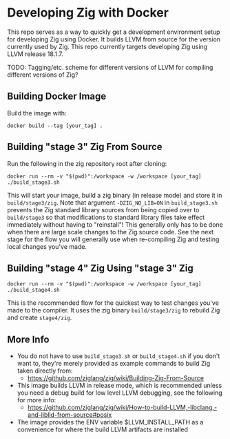 # Developing Zig with Docker

This repo serves as a way to quickly get a development environment setup for developing Zig using Docker. It builds LLVM from source for the version currently used by Zig. This repo currently targets developing Zig using LLVM release 18.1.7.

TODO: Tagging/etc. scheme for different versions of LLVM for compiling different versions of Zig?

## Building Docker Image

Build the image with:
``` shell
docker build --tag [your_tag] .
```

## Building "stage 3" Zig From Source

Run the following in the zig repository root after cloning:
``` shell
docker run --rm -v "$(pwd)":/workspace -w /workspace [your_tag] ./build_stage3.sh
```

This will start your image, build a zig binary (in release mode) and store it in `build/stage3/zig`. Note that argument `-DZIG_NO_LIB=ON` in `build_stage3.sh` prevents the Zig standard library sources from being copied over to `build/stage3` so that modifications to standard library files take effect immediately without having to "reinstall"! This generally only has to be done when there are large scale changes to the Zig source code. See the next stage for the flow you will generally use when re-compiling Zig and testing local changes you've made.

## Building "stage 4" Zig Using "stage 3" Zig

``` shell
docker run --rm -v "$(pwd)":/workspace -w /workspace [your_tag] ./build_stage4.sh
```

This is the recommended flow for the quickest way to test changes you've made to the compiler. It uses the zig binary `build/stage3/zig` to rebuild Zig and create `stage4/zig`.

## More Info
- You do not have to use `build_stage3.sh` or `build_stage4.sh` if you don't want to, they're merely provided as example commands to build Zig taken directly from:
    - https://github.com/ziglang/zig/wiki/Building-Zig-From-Source
- This image builds LLVM in release mode, which is recommended unless you need a debug build for low level LLVM debugging, see the following for more info:
    - https://github.com/ziglang/zig/wiki/How-to-build-LLVM,-libclang,-and-liblld-from-source#posix
- The image provides the ENV variable $LLVM_INSTALL_PATH as a convenience for where the build LLVM artifacts are installed